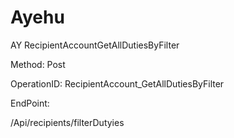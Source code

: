 #     Ayehu


AY RecipientAccountGetAllDutiesByFilter

Method: Post

OperationID: RecipientAccount_GetAllDutiesByFilter

EndPoint:

/Api/recipients/filterDutyies
